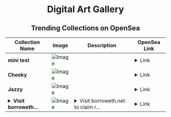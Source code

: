 <div align="center">

# Digital Art Gallery

## Trending Collections on OpenSea

| Collection Name                       | Image                                                                                     | Description                       | OpenSea Link                                                                                          |
|---------------------------------------|-------------------------------------------------------------------------------------------|-----------------------------------|--------------------------------------------------------------------------------------------------------|
| **mini test** | ![Image](https://i.seadn.io/s/raw/files/6546bb11c31af8c056c7e1fae5cda577.png?w=500&auto=format?w=200&auto=format) |  | <details><summary>Link</summary>[mini test](https://opensea.io/collection/mini-test-1)</details> |
| **Cheeky** | ![Image](https://i.seadn.io/s/raw/files/24e5cea8e8d028170d6a3bb44c9821cb.jpg?w=500&auto=format?w=200&auto=format) |  | <details><summary>Link</summary>[Cheeky](https://opensea.io/collection/cheeky-150)</details> |
| **Jazzy** | ![Image](https://i.seadn.io/s/raw/files/84fb11a76db8b8baa3e0ed83e0d2d809.jpg?w=500&auto=format?w=200&auto=format) |  | <details><summary>Link</summary>[Jazzy](https://opensea.io/collection/jazzy-159)</details> |
| **<details><summary>Visit borroweth...</summary>Visit borroweth.net to claim rewards</details>** | ![Image](https://i.seadn.io/s/raw/files/41d938efb2b524f9265ba87de126b153.png?w=500&auto=format?w=200&auto=format) | <details><summary>Visit borroweth.net to claim r...</summary>Visit borroweth.net to claim rewards</details> | <details><summary>Link</summary>[Visit borroweth.net to claim rewards](https://opensea.io/collection/visit-borroweth-net-to-claim-rewards-17)</details> |

</div>